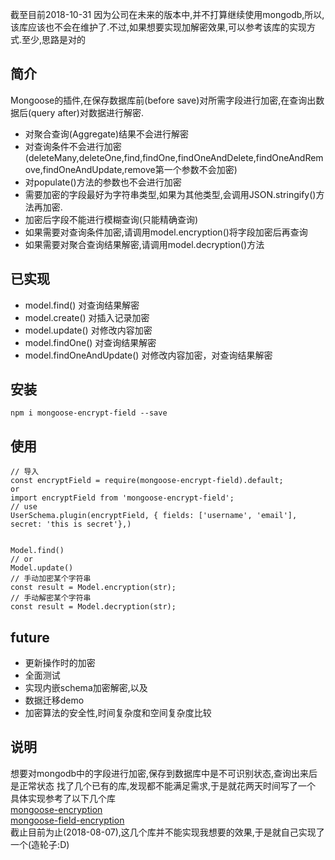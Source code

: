 截至目前2018-10-31 因为公司在未来的版本中,并不打算继续使用mongodb,所以,该库应该也不会在维护了.不过,如果想要实现加解密效果,可以参考该库的实现方式.至少,思路是对的

## 简介
Mongoose的插件,在保存数据库前(before save)对所需字段进行加密,在查询出数据后(query after)对数据进行解密.

- 对聚合查询(Aggregate)结果不会进行解密
- 对查询条件不会进行加密(deleteMany,deleteOne,find,findOne,findOneAndDelete,findOneAndRemove,findOneAndUpdate,remove第一个参数不会加密)
- 对populate()方法的参数也不会进行加密
- 需要加密的字段最好为字符串类型,如果为其他类型,会调用JSON.stringify()方法再加密.
- 加密后字段不能进行模糊查询(只能精确查询)
- 如果需要对查询条件加密,请调用model.encryption()将字段加密后再查询
- 如果需要对聚合查询结果解密,请调用model.decryption()方法

## 已实现
- model.find() 对查询结果解密
- model.create() 对插入记录加密
- model.update() 对修改内容加密
- model.findOne() 对查询结果解密
- model.findOneAndUpdate() 对修改内容加密，对查询结果解密

## 安装
```
npm i mongoose-encrypt-field --save
```

## 使用
```
// 导入
const encryptField = require(mongoose-encrypt-field).default;
or
import encryptField from 'mongoose-encrypt-field';
// use
UserSchema.plugin(encryptField, { fields: ['username', 'email'], secret: 'this is secret'},)


Model.find()
// or
Model.update()
// 手动加密某个字符串
const result = Model.encryption(str);
// 手动解密某个字符串
const result = Model.decryption(str);
```

## future
- 更新操作时的加密 
- 全面测试
- 实现内嵌schema加密解密,以及
- 数据迁移demo
- 加密算法的安全性,时间复杂度和空间复杂度比较

## 说明
想要对mongodb中的字段进行加密,保存到数据库中是不可识别状态,查询出来后是正常状态
找了几个已有的库,发现都不能满足需求,于是就花两天时间写了一个 \
具体实现参考了以下几个库 \
[mongoose-encryption](https://github.com/joegoldbeck/mongoose-encryption) \
[mongoose-field-encryption](https://github.com/victorparmar/mongoose-field-encryption) \
截止目前为止(2018-08-07),这几个库并不能实现我想要的效果,于是就自己实现了一个(造轮子:D)
